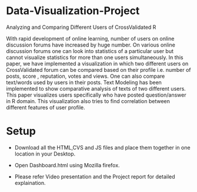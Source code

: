 # Data-Visualization-Project
Analyzing and Comparing Different Users of CrossValidated R

With rapid development of online learning, number of users on online discussion forums have increased by huge number. On various online discussion forums one can look into statistics of a particular user but cannot visualize statistics for more than one users simultaneously. In this paper, we have implemented a visualization in which two different users on CrossValidated forum can be compared based on their profile i.e. number of posts, score , reputation, votes and views. One can also compare text/words used by users in their posts. Text Modeling has been implemented to show comparative analysis of texts of two different users. This paper visualizes users specifically who have posted question/answer in R domain. This visualization also tries to find correlation between different features of user profile.


# Setup 
- Download all the HTML,CVS and JS files and place them together in one location in your Desktop.

- Open Dashboard.html using Mozilla firefox.

- Please refer Video presentation and the Project report for detailed explaination.
